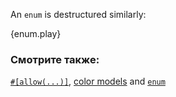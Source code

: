 An `enum` is destructured similarly:

{enum.play}

### Смотрите также:

[`#[allow(...)]`][allow], [color models][color_models] and [`enum`][enum]

[allow]: /attribute/unused.html
[color_models]: http://en.wikipedia.org/wiki/Color_model
[enum]: /custom_types/enum.html
